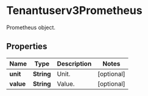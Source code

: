 

# Tenantuserv3Prometheus

Prometheus object.

## Properties

| Name | Type | Description | Notes |
|------------ | ------------- | ------------- | -------------|
|**unit** | **String** | Unit. |  [optional] |
|**value** | **String** | Value. |  [optional] |



